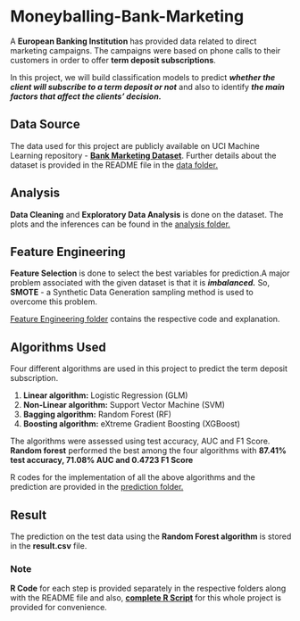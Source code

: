# Moneyballing-Bank-Marketing

  A **European Banking Institution** has provided data related to direct marketing campaigns. The campaigns were based on phone calls to their customers in order to offer **term deposit subscriptions**. 

   In this project, we will build classification models to predict ***whether the client will subscribe to a term deposit or not*** and also to identify ***the main factors that affect the clients’ decision.***

## Data Source

The data used for this project are publicly available on UCI Machine Learning repository - [**Bank Marketing Dataset**](https://archive.ics.uci.edu/ml/datasets/bank+marketing).
Further details about the dataset is provided in the README file in the [data folder.](https://github.com/MAJgautam/Moneyballing-Bank-Marketing/tree/master/data)

## Analysis

**Data Cleaning** and **Exploratory Data Analysis** is done on the dataset. The plots and the inferences can be found in the [analysis folder.](https://github.com/MAJgautam/Moneyballing-Bank-Marketing/tree/master/analysis)

## Feature Engineering

  **Feature Selection** is done to select the best variables for prediction.A major problem associated with the given dataset is that it is ***imbalanced.*** So, **SMOTE** - a Synthetic Data Generation sampling method is used to overcome this problem. 
   
   [Feature Engineering folder](https://github.com/MAJgautam/Moneyballing-Bank-Marketing/tree/master/feature%20engineering) contains the respective code and explanation.


## Algorithms Used

Four different algorithms are used in this project to predict the term deposit subscription.
1.	**Linear algorithm:** Logistic Regression (GLM)
2. 	**Non-Linear algorithm:** Support Vector Machine (SVM)
3. 	**Bagging algorithm:** Random Forest (RF)
4. 	**Boosting algorithm:** eXtreme Gradient Boosting (XGBoost)

  The algorithms were assessed using test accuracy, AUC and F1 Score. 
  **Random forest** performed the best among the four algorithms with **87.41% test accuracy, 71.08% AUC and 0.4723 F1 Score**

  R codes for the implementation of all the above algorithms and the prediction are provided in the [prediction folder.](https://github.com/MAJgautam/Moneyballing-Bank-Marketing/tree/master/prediction)


## Result

The prediction on the test data using the **Random Forest algorithm** is stored in the **result.csv** file.


### Note
**R Code** for each step is provided separately in the respective folders along with the README file and also, [**complete R Script**](https://github.com/MAJgautam/Moneyballing-Bank-Marketing/blob/master/complete_code.R) for this whole project is provided for convenience.



